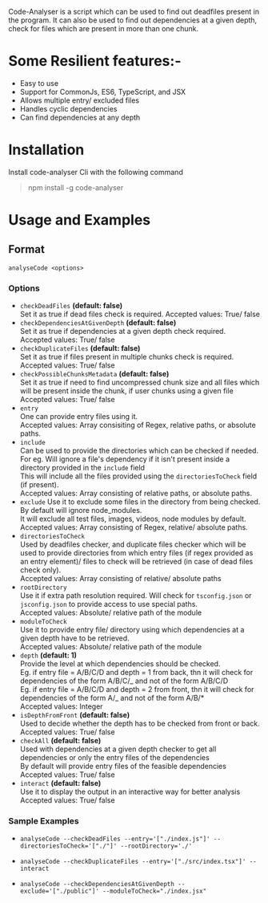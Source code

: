 Code-Analyser is a script which can be used to find out deadfiles present in the program. It can also be used to find out dependencies at a given depth, check for files which are present in more than one chunk.
<br>

# Some Resilient features:-

- Easy to use
- Support for CommonJs, ES6, TypeScript, and JSX
- Allows multiple entry/ excluded files
- Handles cyclic dependencies
- Can find dependencies at any depth

# Installation

Install code-analyser Cli with the following command

> npm install -g code-analyser

# Usage and Examples

## Format

`analyseCode <options>`

### Options

- `checkDeadFiles` **(default: false)** \
   Set it as true if dead files check is required.
  Accepted values: True/ false
- `checkDependenciesAtGivenDepth` **(default: false)** \
   Set it as true if dependencies at a given depth check required. \
   Accepted values: True/ false
- `checkDuplicateFiles` **(default: false)** \
   Set it as true if files present in multiple chunks check is required.\
   Accepted values: True/ false
- `checkPossibleChunksMetadata` **(default: false)**\
   Set it as true if need to find uncompressed chunk size and all files which will be present inside the chunk, if user chunks using a given file \
   Accepted values: True/ false
- `entry` \
   One can provide entry files using it. \
   Accepted values: Array consisiting of Regex, relative paths, or absolute paths.
- `include` \
   Can be used to provide the directories which can be checked if needed. \
   For eg. Will ignore a file's dependency if it isn't present inside a directory provided in the `include` field \
  This will include all the files provided using the `directoriesToCheck` field (if present). \
  Accepted values: Array consisting of relative paths, or absolute paths.
- `exclude`
  Use it to exclude some files in the directory from being checked. By default will ignore node_modules. \
   It will exclude all test files, images, videos, node modules by default. \
   Accepted values: Array consisting of Regex, relative/ absolute paths.
- `directoriesToCheck` \
   Used by deadfiles checker, and duplicate files checker which will be used to provide directories from which entry files (if regex provided as an entry element)/ files to check will be retrieved (in case of dead files check only). \
   Accepted values: Array consisting of relative/ absolute paths
- `rootDirectory` \
   Use it if extra path resolution required. Will check for `tsconfig.json` or `jsconfig.json` to provide access to use special paths. \
   Accepted values: Absolute/ relative path of the module
- `moduleToCheck` \
   Use it to provide entry file/ directory using which dependencies at a given depth have to be retrieved. \
   Accepted values: Absolute/ relative path of the module
- `depth` **(default: 1)** \
   Provide the level at which dependencies should be checked. \
   Eg. if entry file = A/B/C/D and depth = 1 from back, thn it will check for dependencies of the form A/B/C/_ and not of the form A/B/C/D \
   Eg. if entry file = A/B/C/D and depth = 2 from front, thn it will check for dependencies of the form A/_ and not of the form A/B/\* \
   Accepted values: Integer
- `isDepthFromFront` **(default: false)** \
   Used to decide whether the depth has to be checked from front or back. \
   Accepted values: True/ false
- `checkAll` **(default: false)** \
   Used with dependencies at a given depth checker to get all dependencies or only the entry files of the dependencies \
   By default will provide entry files of the feasible dependencies \
   Accepted values: True/ false
- `interact` **(default: false)** \
   Use it to display the output in an interactive way for better analysis \
   Accepted values: True/ false

### Sample Examples

- `analyseCode --checkDeadFiles --entry='["./index.js"]' --directoriesToCheck='["./"]' --rootDirectory='./'`

- `analyseCode --checkDuplicateFiles --entry='["./src/index.tsx"]' --interact`

- `analyseCode --checkDependenciesAtGivenDepth --exclude='["./public"]' --moduleToCheck="./index.jsx"`

